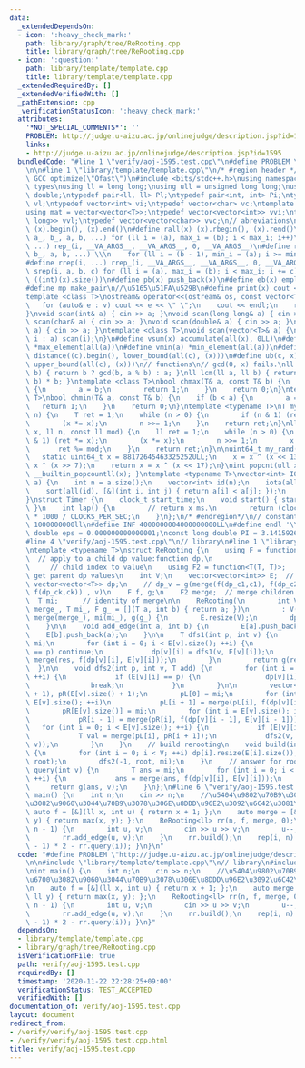 ```yaml
---
data:
  _extendedDependsOn:
  - icon: ':heavy_check_mark:'
    path: library/graph/tree/ReRooting.cpp
    title: library/graph/tree/ReRooting.cpp
  - icon: ':question:'
    path: library/template/template.cpp
    title: library/template/template.cpp
  _extendedRequiredBy: []
  _extendedVerifiedWith: []
  _pathExtension: cpp
  _verificationStatusIcon: ':heavy_check_mark:'
  attributes:
    '*NOT_SPECIAL_COMMENTS*': ''
    PROBLEM: http://judge.u-aizu.ac.jp/onlinejudge/description.jsp?id=1595
    links:
    - http://judge.u-aizu.ac.jp/onlinejudge/description.jsp?id=1595
  bundledCode: "#line 1 \"verify/aoj-1595.test.cpp\"\n#define PROBLEM \"http://judge.u-aizu.ac.jp/onlinejudge/description.jsp?id=1595\"\
    \n\n#line 1 \"library/template/template.cpp\"\n/* #region header */\n\n#pragma\
    \ GCC optimize(\"Ofast\")\n#include <bits/stdc++.h>\nusing namespace std;\n//\
    \ types\nusing ll = long long;\nusing ull = unsigned long long;\nusing ld = long\
    \ double;\ntypedef pair<ll, ll> Pl;\ntypedef pair<int, int> Pi;\ntypedef vector<ll>\
    \ vl;\ntypedef vector<int> vi;\ntypedef vector<char> vc;\ntemplate <typename T>\n\
    using mat = vector<vector<T>>;\ntypedef vector<vector<int>> vvi;\ntypedef vector<vector<long\
    \ long>> vvl;\ntypedef vector<vector<char>> vvc;\n// abreviations\n#define all(x)\
    \ (x).begin(), (x).end()\n#define rall(x) (x).rbegin(), (x).rend()\n#define rep_(i,\
    \ a_, b_, a, b, ...) for (ll i = (a), max_i = (b); i < max_i; i++)\n#define rep(i,\
    \ ...) rep_(i, __VA_ARGS__, __VA_ARGS__, 0, __VA_ARGS__)\n#define rrep_(i, a_,\
    \ b_, a, b, ...) \\\n    for (ll i = (b - 1), min_i = (a); i >= min_i; i--)\n\
    #define rrep(i, ...) rrep_(i, __VA_ARGS__, __VA_ARGS__, 0, __VA_ARGS__)\n#define\
    \ srep(i, a, b, c) for (ll i = (a), max_i = (b); i < max_i; i += c)\n#define SZ(x)\
    \ ((int)(x).size())\n#define pb(x) push_back(x)\n#define eb(x) emplace_back(x)\n\
    #define mp make_pair\n//\u5165\u51FA\u529B\n#define print(x) cout << x << endl\n\
    template <class T>\nostream& operator<<(ostream& os, const vector<T>& v) {\n \
    \   for (auto& e : v) cout << e << \" \";\n    cout << endl;\n    return os;\n\
    }\nvoid scan(int& a) { cin >> a; }\nvoid scan(long long& a) { cin >> a; }\nvoid\
    \ scan(char& a) { cin >> a; }\nvoid scan(double& a) { cin >> a; }\nvoid scan(string&\
    \ a) { cin >> a; }\ntemplate <class T>\nvoid scan(vector<T>& a) {\n    for (auto&\
    \ i : a) scan(i);\n}\n#define vsum(x) accumulate(all(x), 0LL)\n#define vmax(a)\
    \ *max_element(all(a))\n#define vmin(a) *min_element(all(a))\n#define lb(c, x)\
    \ distance((c).begin(), lower_bound(all(c), (x)))\n#define ub(c, x) distance((c).begin(),\
    \ upper_bound(all(c), (x)))\n// functions\n// gcd(0, x) fails.\nll gcd(ll a, ll\
    \ b) { return b ? gcd(b, a % b) : a; }\nll lcm(ll a, ll b) { return a / gcd(a,\
    \ b) * b; }\ntemplate <class T>\nbool chmax(T& a, const T& b) {\n    if (a < b)\
    \ {\n        a = b;\n        return 1;\n    }\n    return 0;\n}\ntemplate <class\
    \ T>\nbool chmin(T& a, const T& b) {\n    if (b < a) {\n        a = b;\n     \
    \   return 1;\n    }\n    return 0;\n}\ntemplate <typename T>\nT mypow(T x, ll\
    \ n) {\n    T ret = 1;\n    while (n > 0) {\n        if (n & 1) (ret *= x);\n\
    \        (x *= x);\n        n >>= 1;\n    }\n    return ret;\n}\nll modpow(ll\
    \ x, ll n, const ll mod) {\n    ll ret = 1;\n    while (n > 0) {\n        if (n\
    \ & 1) (ret *= x);\n        (x *= x);\n        n >>= 1;\n        x %= mod;\n \
    \       ret %= mod;\n    }\n    return ret;\n}\n\nuint64_t my_rand(void) {\n \
    \   static uint64_t x = 88172645463325252ULL;\n    x = x ^ (x << 13);\n    x =\
    \ x ^ (x >> 7);\n    return x = x ^ (x << 17);\n}\nint popcnt(ull x) { return\
    \ __builtin_popcountll(x); }\ntemplate <typename T>\nvector<int> IOTA(vector<T>\
    \ a) {\n    int n = a.size();\n    vector<int> id(n);\n    iota(all(id), 0);\n\
    \    sort(all(id), [&](int i, int j) { return a[i] < a[j]; });\n    return id;\n\
    }\nstruct Timer {\n    clock_t start_time;\n    void start() { start_time = clock();\
    \ }\n    int lap() {\n        // return x ms.\n        return (clock() - start_time)\
    \ * 1000 / CLOCKS_PER_SEC;\n    }\n};\n/* #endregion*/\n// constant\n#define inf\
    \ 1000000000ll\n#define INF 4000000004000000000LL\n#define endl '\\n'\nconst long\
    \ double eps = 0.000000000000001;\nconst long double PI = 3.141592653589793;\n\
    #line 4 \"verify/aoj-1595.test.cpp\"\n// library\n#line 1 \"library/graph/tree/ReRooting.cpp\"\
    \ntemplate <typename T>\nstruct ReRooting {\n    using F = function<T(T, int)>;\
    \  // apply to a child dp value:function dp,\n                               \
    \     // child index to value\n    using F2 = function<T(T, T)>;   // apply to\
    \ get parent dp values\n    int V;\n    vector<vector<int>> E;  // graph\n   \
    \ vector<vector<T>> dp;\n    // dp_v = g(merge(f(dp_c1,c1), f(dp_c2,c2), ...,\
    \ f(dp_ck,ck)) , v)\n    F f, g;\n    F2 merge;  // merge children values\n  \
    \  T mi;      // identity of merge\n\n    ReRooting(\n        int V_, F f_, F2\
    \ merge_, T mi_, F g_ = [](T a, int b) { return a; })\n        : V(V_), f(f_),\
    \ merge(merge_), mi(mi_), g(g_) {\n        E.resize(V);\n        dp.resize(V);\n\
    \    }\n\n    void add_edge(int a, int b) {\n        E[a].push_back(b);\n    \
    \    E[b].push_back(a);\n    }\n\n    T dfs1(int p, int v) {\n        T res =\
    \ mi;\n        for (int i = 0; i < E[v].size(); ++i) {\n            if (E[v][i]\
    \ == p) continue;\n            dp[v][i] = dfs1(v, E[v][i]);\n            res =\
    \ merge(res, f(dp[v][i], E[v][i]));\n        }\n        return g(res, v);\n  \
    \  }\n\n    void dfs2(int p, int v, T add) {\n        for (int i = 0; i < E[v].size();\
    \ ++i) {\n            if (E[v][i] == p) {\n                dp[v][i] = add;\n \
    \               break;\n            }\n        }\n\n        vector<T> pL(E[v].size()\
    \ + 1), pR(E[v].size() + 1);\n        pL[0] = mi;\n        for (int i = 0; i <\
    \ E[v].size(); ++i)\n            pL[i + 1] = merge(pL[i], f(dp[v][i], E[v][i]));\n\
    \        pR[E[v].size()] = mi;\n        for (int i = E[v].size(); i > 0; --i)\n\
    \            pR[i - 1] = merge(pR[i], f(dp[v][i - 1], E[v][i - 1]));\n\n     \
    \   for (int i = 0; i < E[v].size(); ++i) {\n            if (E[v][i] == p) continue;\n\
    \            T val = merge(pL[i], pR[i + 1]);\n            dfs2(v, E[v][i], g(val,\
    \ v));\n        }\n    }\n    // build rerooting\n    void build(int root = 0)\
    \ {\n        for (int i = 0; i < V; ++i) dp[i].resize(E[i].size());\n        dfs1(-1,\
    \ root);\n        dfs2(-1, root, mi);\n    }\n    // answer for root v\n    T\
    \ query(int v) {\n        T ans = mi;\n        for (int i = 0; i < E[v].size();\
    \ ++i) {\n            ans = merge(ans, f(dp[v][i], E[v][i]));\n        }\n   \
    \     return g(ans, v);\n    }\n};\n#line 6 \"verify/aoj-1595.test.cpp\"\nint\
    \ main() {\n    int n;\n    cin >> n;\n    //\u5404\u9802\u70B9\u304B\u3089\u6700\
    \u3082\u9060\u3044\u70B9\u3078\u306E\u8DDD\u96E2\u3092\u6C42\u3081\u308B\n   \
    \ auto f = [&](ll x, int u) { return x + 1; };\n    auto merge = [&](ll x, ll\
    \ y) { return max(x, y); };\n    ReRooting<ll> rr(n, f, merge, 0);\n    rep(i,\
    \ n - 1) {\n        int u, v;\n        cin >> u >> v;\n        u--;\n        v--;\n\
    \        rr.add_edge(u, v);\n    }\n    rr.build();\n    rep(i, n) { print((n\
    \ - 1) * 2 - rr.query(i)); }\n}\n"
  code: "#define PROBLEM \"http://judge.u-aizu.ac.jp/onlinejudge/description.jsp?id=1595\"\
    \n\n#include \"library/template/template.cpp\"\n// library\n#include \"library/graph/tree/ReRooting.cpp\"\
    \nint main() {\n    int n;\n    cin >> n;\n    //\u5404\u9802\u70B9\u304B\u3089\
    \u6700\u3082\u9060\u3044\u70B9\u3078\u306E\u8DDD\u96E2\u3092\u6C42\u3081\u308B\
    \n    auto f = [&](ll x, int u) { return x + 1; };\n    auto merge = [&](ll x,\
    \ ll y) { return max(x, y); };\n    ReRooting<ll> rr(n, f, merge, 0);\n    rep(i,\
    \ n - 1) {\n        int u, v;\n        cin >> u >> v;\n        u--;\n        v--;\n\
    \        rr.add_edge(u, v);\n    }\n    rr.build();\n    rep(i, n) { print((n\
    \ - 1) * 2 - rr.query(i)); }\n}"
  dependsOn:
  - library/template/template.cpp
  - library/graph/tree/ReRooting.cpp
  isVerificationFile: true
  path: verify/aoj-1595.test.cpp
  requiredBy: []
  timestamp: '2020-11-22 22:28:25+09:00'
  verificationStatus: TEST_ACCEPTED
  verifiedWith: []
documentation_of: verify/aoj-1595.test.cpp
layout: document
redirect_from:
- /verify/verify/aoj-1595.test.cpp
- /verify/verify/aoj-1595.test.cpp.html
title: verify/aoj-1595.test.cpp
---
```


